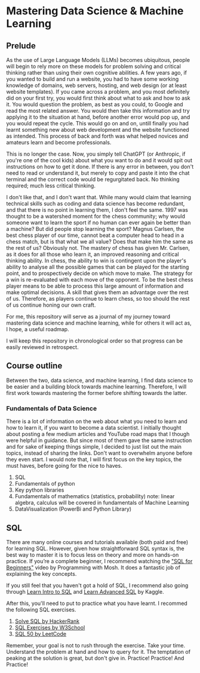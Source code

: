 # Mastering Data Science & Machine Learning

## Prelude

As the use of Large Language Models (LLMs) becomes ubiquitous, people will begin to rely more on these models for problem solving and critical thinking rather than using their own cognitive abilities. A few years ago, if you wanted to build and run a website, you had to have some working knowledge of domains, web servers, hosting, and web design (or at least website templates). If you came across a problem, and you most definitely did on your first try, you would first think about what to ask and how to ask it. You would question the problem, as best as you could, to Google and read the most related answer. You would then take this information and try applying it to the situation at hand, before another error would pop up, and you would repeat the cycle. This would go on and on, untill finally you had learnt something new about web development and the website functioned as intended. This process of back and forth was what helped novices and amateurs learn and become professionals.

This is no longer the case. Now, you simply tell ChatGPT (or Anthropic, if you're one of the cool kids) about what you want to do and it would spit out instructions on how to get it done. If there is any error in between, you don't need to read or understand it, but merely to copy and paste it into the chat terminal and the correct code would be regurgitated back. No thinking required; much less critical thinking.

I don't like that, and I don't want that. While many would claim that learning technical skills such as coding and data science has become redundant, and that there is no point in learning them, I don't feel the same. 1997 was thought to be a watershed moment for the chess community; why would someone want to learn the sport if no human can ever again be better than a machine? But did people stop learning the sport? Magnus Carlsen, the best chess player of our time, cannot beat a computer head to head in a chess match, but is that what we all value? Does that make him the same as the rest of us? Obviously not. The mastery of chess has given Mr. Carlsen, as it does for all those who learn it, an improved reasoning and critical thinking ability. In chess, the ability to win is contingent upon the player's ability to analyse all the possible games that can be played for the starting point, and to prospectively decide on which move to make. The strategy for a win is re-evaluated with each move of the opponent. To be the best chess player means to be able to process this large amount of information and make optimal decisions. A skill that gives them an advantage over the rest of us. Therefore, as players continue to learn chess, so too should the rest of us continue honing our own craft.

For me, this repository will serve as a journal of my journey toward mastering data science and machine learning, while for others it will act as, I hope, a useful roadmap.

I will keep this repository in chronological order so that progress can be easily reviewed in retrospect.

## Course outline
Between the two, data science, and machine learning, I find data science to be easier and a building block towards machine learning. Therefore, I will first work towards mastering the former before shifting towards the latter.

### Fundamentals of Data Science
There is a lot of information on the web about what you need to learn and how to learn it, if you want to become a data scientist. I initially thought about posting a few medium articles and YouTube road maps that I though were helpful in guidance. But since most of them gave the same instruction and for sake of keeping things simple, I decided to just list out the main topics, instead of sharing the links. Don't want to overwhelm anyone before they even start. I would note that, I will first focus on the key topics, the must haves, before going for the nice to haves.

1. SQL
2. Fundamentals of python
3. Key python libraries
4. Fundamentals of mathematics (statistics, probability) note: linear algebra, calculus will be covered in fundamentals of Machine Learning
5. DataVisualization (PowerBi and Python Library)

## SQL

There are many online courses and tutorials available (both paid and free) for learning SQL. However, given how straightforward SQL syntax is, the best way to master it is to focus less on theory and more on hands-on practice. If you’re a complete beginner, I recommend watching the ["SQL for Beginners"](https://www.youtube.com/watch?v=7S_tz1z_5bA&t=290s) video by Programming with Mosh. It does a fantastic job of explaining the key concepts.

If you still feel that you haven't got a hold of SQL, I recommend also going through [Learn Intro to SQL](https://www.kaggle.com/learn/intro-to-sql) and [Learn Advanced SQL](https://www.kaggle.com/learn/advanced-sql) by Kaggle.

After this, you'll need to put to practice what you have learnt. I recommed the following SQL exercises.
1. [Solve SQL by HackerRank](https://www.hackerrank.com/domains/sql)
2. [SQL Exercises by W3School](https://www.w3schools.com/sql/sql_exercises.asp)
3. [SQL 50 by LeetCode](https://leetcode.com/studyplan/top-sql-50/)

Remember, your goal is not to rush through the exercise. Take your time. Understand the problem at hand and how to query for it. The temptation of peaking at the solution is great, but don't give in. Practice! Practice! And Practice!


